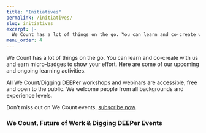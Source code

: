 ```yaml
---
title: "Initiatives"
permalink: /initiatives/
slug: initiatives
excerpt: |-
  We Count has a lot of things on the go. You can learn and co-create with us and earn micro-badges to show your effort. Here are some of…
menu_order: 4
---
```

We Count has a lot of things on the go. You can learn and co-create with us and earn micro-badges to show your effort. Here are some of our upcoming and ongoing learning activities.

All We Count/Digging DEEPer workshops and webinars are accessible, free and open to the public. We welcome people from all backgrounds and experience levels.

Don’t miss out on We Count events, [subscribe now](https://forms.gle/WuCk59iQtiRX3sLC7).

### We Count, Future of Work & Digging DEEPer Events
